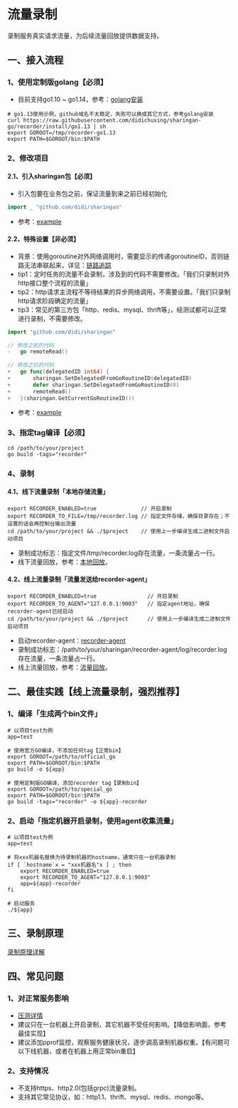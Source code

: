 # 流量录制

录制服务真实请求流量，为后续流量回放提供数据支持。

## 一、接入流程

### 1、使用定制版golang【必须】

* 目前支持go1.10 ~ go1.14，参考：[golang安装](https://github.com/didi/sharingan-go/tree/recorder)

```shell
# go1.13使用示例，github域名不太稳定，失败可以换成其它方式，参考golang安装
curl https://raw.githubusercontent.com/didichuxing/sharingan-go/recorder/install/go1.13 | sh
export GOROOT=/tmp/recorder-go1.13
export PATH=$GOROOT/bin:$PATH
```

### 2、修改项目

#### 2.1、引入sharingan包【必须】

* 引入包要在业务包之前，保证流量到来之前已经初始化

```go
import _ "github.com/didi/sharingan"
```

* 参考：[example](https://github.com/didi/sharingan/blob/master/example/main.go)

#### 2.2、特殊设置【非必须】

* 背景：使用goroutine对外网络调用时，需要显示的传递goroutineID，否则链路无法串联起来，详见：[链路追踪](https://github.com/didi/sharingan/wiki/%E9%93%BE%E8%B7%AF%E8%BF%BD%E8%B8%AA)
* tip1：定时任务的流量不会录制，涉及到的代码不需要修改。「我们只录制对外http接口整个流程的流量」
* tip2：http请求主流程不等待结果的异步网络调用，不需要设置。「我们只录制http请求阶段确定的流量」
* tip3：常见的第三方包「http、redis、mysql、thrift等」，经测试都可以正常进行录制，不需要修改。

```go
import "github.com/didi/sharingan"
  
// 修改之前的代码
-   go remoteRead()
  
// 修改之后的代码
+   go func(delegatedID int64) {
+       sharingan.SetDelegatedFromGoRoutineID(delegatedID)
+       defer sharingan.SetDelegatedFromGoRoutineID(0)
+       remoteRead()
+   }(sharingan.GetCurrentGoRoutineID())
```

* 参考：[example](https://github.com/didi/sharingan/blob/master/example/recorder/main.go)

### 3、指定tag编译【必须】

```shell
cd /path/to/your/project
go build -tags="recorder"
```

### 4、录制

#### 4.1、线下流量录制「本地存储流量」

```shell
export RECORDER_ENABLED=true              // 开启录制
export RECORDER_TO_FILE=/tmp/recorder.log // 指定文件存储，确保目录存在；不设置的话会再控制台输出流量
cd /path/to/your/project && ./$project    // 使用上一步编译生成二进制文件启动项目
```

* 录制成功标志：指定文件/tmp/recorder.log存在流量，一条流量占一行。
* 线下流量回放，参考：[本地回放](https://github.com/didi/sharingan/blob/master/doc/replayer/replayer-local.md)。

#### 4.2、线上流量录制「流量发送给recorder-agent」

```shell
export RECORDER_ENABLED=true                // 开启录制
export RECORDER_TO_AGENT="127.0.0.1:9003"   // 指定agent地址，确保recorder-agent已经启动
cd /path/to/your/project && ./$project      // 使用上一步编译生成二进制文件启动项目
```

* 启动recorder-agent：[recorder-agent](https://github.com/didi/sharingan/blob/master/doc/recorder/recorder-agent.md)
* 录制成功标志：/path/to/your/sharingan/recorder-agent/log/recorder.log存在流量，一条流量占一行。
* 线上流量回放，参考：[流量回放](https://github.com/didi/sharingan/tree/master/doc/replayer)。

## 二、最佳实践【**线上流量录制，强烈推荐**】

### 1、编译「生成两个bin文件」

```shell
# 以项目test为例
app=test

# 使用官方GO编译，不添加任何tag【正常bin】
export GOROOT=/path/to/official_go
export PATH=$GOROOT/bin:$PATH
go build -o ${app}

# 使用定制版GO编译，添加recorder tag【录制bin】
export GOROOT=/path/to/special_go
export PATH=$GOROOT/bin:$PATH
go build -tags="recorder" -o ${app}-recorder
```

### 2、启动「指定机器开启录制，使用agent收集流量」

```shell
# 以项目test为例
app=test

# 将xxx机器名替换为待录制机器的hostname，通常只在一台机器录制
if [ `hostname`x = "xxx机器名"x ] ; then
    export RECORDER_ENABLED=true
    export RECORDER_TO_AGENT="127.0.0.1:9003"
    app=${app}-recorder
fi

# 启动服务
./${app}
```

## 三、录制原理

[录制原理详解](https://github.com/didi/sharingan/wiki/%E6%B5%81%E9%87%8F%E5%BD%95%E5%88%B6%E5%AE%9E%E7%8E%B0%E5%8E%9F%E7%90%86)

## 四、常见问题

### 1、对正常服务影响

* [压测详情](https://github.com/didi/sharingan/blob/master/doc/recorder/hey.md)
* 建议只在一台机器上开启录制，其它机器不受任何影响。【降低影响面，参考最佳实现】
* 建议添加pprof监控，观察服务健康状况，逐步调高录制机器权重。【有问题可以下线机器，或者在机器上用正常bin重启】

### 2、支持情况

* 不支持https、http2.0(包括grpc)流量录制。
* 支持其它常见协议，如：http1.1、thrift、mysql、redis、mongo等。
